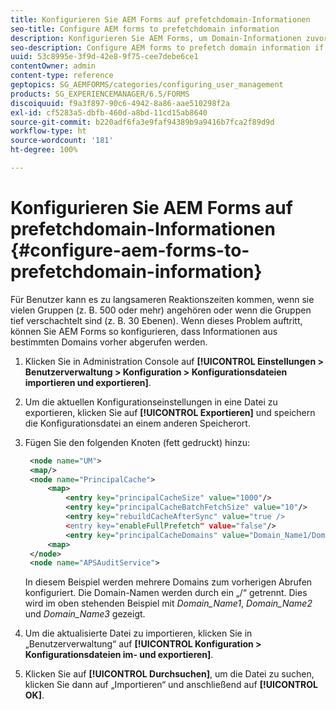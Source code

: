 ```yaml
---
title: Konfigurieren Sie AEM Forms auf prefetchdomain-Informationen
seo-title: Configure AEM forms to prefetchdomain information
description: Konfigurieren Sie AEM Forms, um Domain-Informationen zuvor abzurufen, wenn es zu einer langsameren Reaktionszeit kommt, aufgrund der tief verschachtelten Gruppen oder wenn Sie ein Mitglied mehrerer Gruppen sind.
seo-description: Configure AEM forms to prefetch domain information if you experience a slower response time due to deeply nested groups or if you are a member of many groups.
uuid: 53c8995e-3f9d-42e8-9f75-cee7debe6ce1
contentOwner: admin
content-type: reference
geptopics: SG_AEMFORMS/categories/configuring_user_management
products: SG_EXPERIENCEMANAGER/6.5/FORMS
discoiquuid: f9a3f897-90c6-4942-8a86-aae510298f2a
exl-id: cf5283a5-dbfb-460d-a8bd-11cd15ab8640
source-git-commit: b220adf6fa3e9faf94389b9a9416b7fca2f89d9d
workflow-type: ht
source-wordcount: '181'
ht-degree: 100%

---
```


# Konfigurieren Sie AEM Forms auf prefetchdomain-Informationen {#configure-aem-forms-to-prefetchdomain-information}

Für Benutzer kann es zu langsameren Reaktionszeiten kommen, wenn sie vielen Gruppen (z. B. 500 oder mehr) angehören oder wenn die Gruppen tief verschachtelt sind (z. B. 30 Ebenen). Wenn dieses Problem auftritt, können Sie AEM Forms so konfigurieren, dass Informationen aus bestimmten Domains vorher abgerufen werden.

1. Klicken Sie in Administration Console auf **[!UICONTROL Einstellungen > Benutzerverwaltung > Konfiguration > Konfigurationsdateien importieren und exportieren]**.
1. Um die aktuellen Konfigurationseinstellungen in eine Datei zu exportieren, klicken Sie auf **[!UICONTROL Exportieren]** und speichern die Konfigurationsdatei an einem anderen Speicherort.
1. Fügen Sie den folgenden Knoten (fett gedruckt) hinzu:

   ```xml
    <node name="UM">
    <map/>
    <node name="PrincipalCache">
        <map>
            <entry key="principalCacheSize" value="1000"/>
            <entry key="principalCacheBatchFetchSize" value="10"/>
            <entry key="rebuildCacheAfterSync" value="true />
            <entry key="enableFullPrefetch" value="false"/>
            <entry key="principalCacheDomains" value="Domain_Name1/Domain_Name2/Domain_Name3"/>
        <map>
    </node>
    <node name="APSAuditService">
   ```

   In diesem Beispiel werden mehrere Domains zum vorherigen Abrufen konfiguriert. Die Domain-Namen werden durch ein „/“ getrennt. Dies wird im oben stehenden Beispiel mit *Domain_Name1*, *Domain_Name2* und *Domain_Name3* gezeigt.

1. Um die aktualisierte Datei zu importieren, klicken Sie in „Benutzerverwaltung“ auf **[!UICONTROL Konfiguration > Konfigurationsdateien im- und exportieren]**.
1. Klicken Sie auf **[!UICONTROL Durchsuchen]**, um die Datei zu suchen, klicken Sie dann auf „Importieren“ und anschließend auf **[!UICONTROL OK]**.
